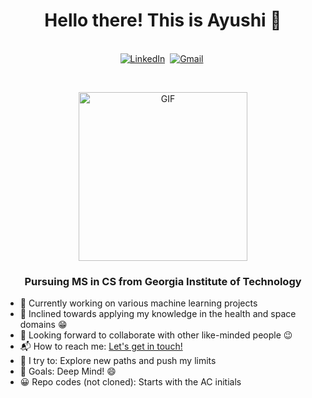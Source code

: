 <!-- [![Matrix SVG](https://raw.githubusercontent.com/rodrigograca31/rodrigograca31/master/matrix.svg)](https://www.youtube.com/watch?v=SDkAGkd4NLc) -->
<p>
  <h1 align="center"><b>Hello there! This is Ayushi 👋</b></h1>
</p>

<p align="center">
<br>
<a href="https://www.linkedin.com/in/ayushi-chakrabarty-7b504220b/"><img src="https://img.shields.io/badge/linkedin-%230077B5.svg?&style=for-the-badge&logo=linkedin&logoColor=white" alt="LinkedIn" /></a>&nbsp;
<a href="mailto:ayushi.chakrabarty31@gmail.com?subject=Hi%20Ayushi"><img src="https://img.shields.io/badge/gmail-%23D14836.svg?&style=for-the-badge&logo=gmail&logoColor=white" alt="Gmail"/></a>&nbsp;
<!--<a href="https://kkvanonymous.github.io/"><img alt="Website" src="https://img.shields.io/website?style=for-the-badge&up_message=portfolio&url=https%3A%2F%2Fkkvanonymous.github.io%2F"></a>-->
</p>

<br>

<p align="center">
<img align="center" height="270px" alt="GIF" src="https://media.giphy.com/media/L8K62iTDkzGX6/giphy.gif" />
</p>

<p>
  <h3 align="center"><b> Pursuing MS in CS from Georgia Institute of Technology</b></h3>
</p>

-   🔭 Currently working on various machine learning projects 
-   🌱 Inclined towards applying my knowledge in the health and space domains :grin:
-   👯 Looking forward to collaborate with other like-minded people :wink:
-   📬 How to reach me: [Let's get in touch!][linkedin]
-   🧗 I try to: Explore new paths and push my limits
-   🥅 Goals: Deep Mind! :smile:
-   😀 Repo codes (not cloned): Starts with the AC initials


[linkedin]:https://www.linkedin.com/in/ayushi-chakrabarty-7b504220b/
